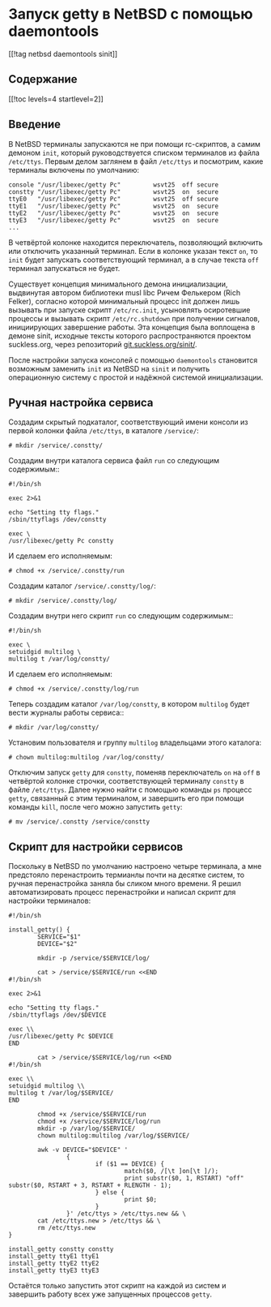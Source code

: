 Запуск getty в NetBSD с помощью daemontools
===========================================

[[!tag netbsd daemontools sinit]]

Содержание
----------

[[!toc levels=4 startlevel=2]]

Введение
--------

В NetBSD терминалы запускаются не при помощи rc-скриптов, а самим демоном `init`, который руководствуется списком терминалов из файла `/etc/ttys`. Первым делом заглянем в файл `/etc/ttys` и посмотрим, какие терминалы включены по умолчанию:

    console "/usr/libexec/getty Pc"         wsvt25  off secure
    constty "/usr/libexec/getty Pc"         wsvt25  on  secure
    ttyE0   "/usr/libexec/getty Pc"         wsvt25  off secure
    ttyE1   "/usr/libexec/getty Pc"         wsvt25  on  secure
    ttyE2   "/usr/libexec/getty Pc"         wsvt25  on  secure
    ttyE3   "/usr/libexec/getty Pc"         wsvt25  on  secure
    ...

В четвёртой колонке находится переключатель, позволяющий включить или отключить указанный терминал. Если в колонке указан текст `on`, то `init` будет запускать соответствующий терминал, а в случае текста `off` терминал запускаться не будет.

Существует концепция минимального демона инициализации, выдвинутая автором библиотеки musl libc Ричем Фелькером (Rich Felker), согласно которой минимальный процесс init должен лишь вызывать при запуске скрипт `/etc/rc.init`, усыновлять осиротевшие процессы и вызывать скрипт `/etc/rc.shutdown` при получении сигналов, инициирующих завершение работы. Эта концепция была воплощена в демоне sinit, исходные тексты которого распространяются проектом suckless.org, через репозиторий [git.suckless.org/sinit/](https://git.suckless.org/sinit/).

После настройки запуска консолей с помощью `daemontools` становится возможным заменить `init` из NetBSD на `sinit` и получить операционную систему с простой и надёжной системой инициализации.

Ручная настройка сервиса
------------------------

Создадим скрытый подкаталог, соответствующий имени консоли из первой колонки файла `/etc/ttys`, в каталоге `/service/`:

    # mkdir /service/.constty/

Создадим внутри каталога сервиса файл `run` со следующим содержимым::

    #!/bin/sh
    
    exec 2>&1
    
    echo "Setting tty flags."
    /sbin/ttyflags /dev/constty
    
    exec \
    /usr/libexec/getty Pc constty

И сделаем его исполняемым:

    # chmod +x /service/.constty/run

Создадим каталог `/service/.constty/log/`:

    # mkdir /service/.constty/log/

Создадим внутри него скрипт `run` со следующим содержимым::

    #!/bin/sh
    
    exec \
    setuidgid multilog \
    multilog t /var/log/constty/

И сделаем его исполняемым:

    # chmod +x /service/.constty/log/run

Теперь создадим каталог `/var/log/constty`, в котором `multilog` будет вести журналы работы сервиса::

    # mkdir /var/log/constty/

Установим пользователя и группу `multilog` владельцами этого каталога:

    # chown multilog:multilog /var/log/constty/

Отключим запуск `getty` для `constty`, поменяв переключатель `on` на `off` в четвёртой колонке строчки, соответствующей терминалу `constty` в файле `/etc/ttys`. Далее нужно найти с помощью команды `ps` процесс `getty`, связанный с этим терминалом, и завершить его при помощи команды `kill`, после чего можно запустить `getty`:

    # mv /service/.constty /service/constty

Скрипт для настройки сервисов
-----------------------------

Поскольку в NetBSD по умолчанию настроено четыре терминала, а мне предстояло перенастроить термианлы почти на десятке систем, то ручная перенастройка заняла бы сликом много времени. Я решил автоматизировать процесс перенастройки и написал скрипт для настройки терминалов:

    #!/bin/sh
    
    install_getty() {
            SERVICE="$1"
            DEVICE="$2"
    
            mkdir -p /service/$SERVICE/log/
    
            cat > /service/$SERVICE/run <<END
    #!/bin/sh
    
    exec 2>&1
    
    echo "Setting tty flags."
    /sbin/ttyflags /dev/$DEVICE
    
    exec \\
    /usr/libexec/getty Pc $DEVICE
    END
    
            cat > /service/$SERVICE/log/run <<END
    #!/bin/sh
    
    exec \\
    setuidgid multilog \\
    multilog t /var/log/$SERVICE/
    END
    
            chmod +x /service/$SERVICE/run
            chmod +x /service/$SERVICE/log/run
            mkdir -p /var/log/$SERVICE/
            chown multilog:multilog /var/log/$SERVICE/
    
            awk -v DEVICE="$DEVICE" '
                    {
                            if ($1 == DEVICE) {
                                    match($0, /[\t ]on[\t ]/);
                                    print substr($0, 1, RSTART) "off" substr($0, RSTART + 3, RSTART + RLENGTH - 1);
                            } else {
                                    print $0;
                            }
                    }' /etc/ttys > /etc/ttys.new && \
            cat /etc/ttys.new > /etc/ttys && \
            rm /etc/ttys.new
    }
    
    install_getty constty constty
    install_getty ttyE1 ttyE1
    install_getty ttyE2 ttyE2
    install_getty ttyE3 ttyE3

Остаётся только запустить этот скрипт на каждой из систем и завершить работу всех уже запущенных процессов `getty`.
